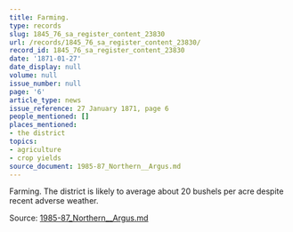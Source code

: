 ```yaml
---
title: Farming.
type: records
slug: 1845_76_sa_register_content_23830
url: /records/1845_76_sa_register_content_23830/
record_id: 1845_76_sa_register_content_23830
date: '1871-01-27'
date_display: null
volume: null
issue_number: null
page: '6'
article_type: news
issue_reference: 27 January 1871, page 6
people_mentioned: []
places_mentioned:
- the district
topics:
- agriculture
- crop yields
source_document: 1985-87_Northern__Argus.md
---
```


Farming.  The district is likely to average about 20 bushels per acre despite recent adverse weather.

Source: [1985-87_Northern__Argus.md](/downloads/markdown/1985-87_Northern__Argus.md)
